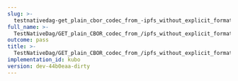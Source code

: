 ```yaml
---
slug: >-
  testnativedag-get_plain_cbor_codec_from_-ipfs_without_explicit_format_returns_the_same_payload_as_the_raw_block
full_name: >-
  TestNativeDag/GET_plain_CBOR_codec_from_/ipfs_without_explicit_format_returns_the_same_payload_as_the_raw_block
outcome: pass
title: >-
  TestNativeDag/GET_plain_CBOR_codec_from_/ipfs_without_explicit_format_returns_the_same_payload_as_the_raw_block
implementation_id: kubo
version: dev-44b0eaa-dirty
---
```


